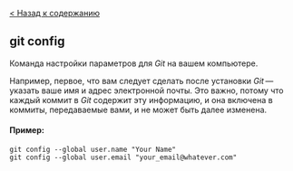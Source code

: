 [< Назад к содержанию](./readme.md)


## git config

Команда настройки параметров для *Git* на вашем компьютере.

Например, первое, что вам следует сделать после установки *Git* — указать ваше имя и адрес электронной почты. Это важно, потому что каждый коммит в *Git* содержит эту информацию, и она включена в коммиты, передаваемые вами, и не может быть далее изменена.

#### Пример:

```php=
git config --global user.name "Your Name"
git config --global user.email "your_email@whatever.com"
```